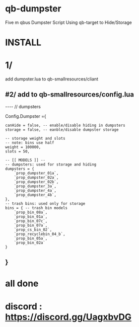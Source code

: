 # qb-dumpster
Five m qbus Dumpster Script Using qb-target to Hide/Storage

# INSTALL
# 1/
add dumpster.lua to qb-smallresources/cliant

#2/
add to qb-smallresources/config.lua
----------------------------------------
---- // dumpsters

Config.Dumpster ={

	canHide = false, -- enable/disable hiding in dumpsters
	storage = false, -- eanble/disable dumpster storage
 
	-- storage weight and slots
	-- note: bins use half
	weight = 100000,
	slots = 50,

	-- [[ MODELS ]] --
	-- dumpsters: used for storage and hiding
	dumpsters = {
		`prop_dumpster_01a`,
		`prop_dumpster_02a`,
		`prop_dumpster_02b`,
		`prop_dumpster_3a`,
		`prop_dumpster_4a`,
		`prop_dumpster_4b`,
	},
	-- trash bins: used only for storage
	bins = { -- trash bin models
		`prop_bin_08a`,
		`prop_bin_01a`,
		`prop_bin_07c`,
		`prop_bin_07a`,
		`prop_cs_bin_02`,
		`prop_recyclebin_04_b`,
		`prop_bin_05a`,
		`prop_bin_02a`
	}
}
 --------------------------------------------------
# all done

# discord : https://discord.gg/UagxbvDG

